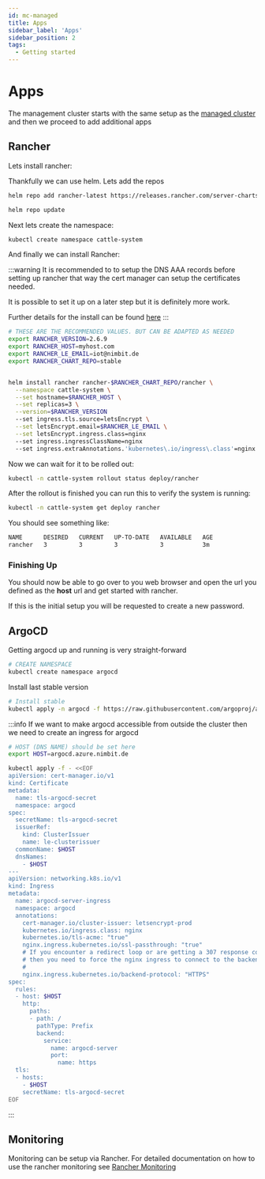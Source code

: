 ```yaml
---
id: mc-managed
title: Apps
sidebar_label: 'Apps'
sidebar_position: 2
tags:
  - Getting started
---
```


# Apps
The management cluster starts with the same setup as the [managed cluster](/docs/cluster/managed-cluster-setup) and then we proceed to add additional apps

## Rancher

Lets install rancher:

Thankfully we can use helm. Lets add the repos 
```bash 
helm repo add rancher-latest https://releases.rancher.com/server-charts/latest

helm repo update
```

Next lets create the namespace: 
```bash title="create namespace"
kubectl create namespace cattle-system
```


And finally we can install Rancher:

:::warning
It is recommended to to setup the DNS AAA records before setting up rancher that way the cert manager can setup the certificates needed. 

It is possible to set it up on a later step but it is definitely more work. 

Further details for the install can be found [here](https://docs.ranchermanager.rancher.io/v2.5/pages-for-subheaders/install-upgrade-on-a-kubernetes-cluster)
:::



```bash title"rancher setup"
# THESE ARE THE RECOMMENDED VALUES. BUT CAN BE ADAPTED AS NEEDED
export RANCHER_VERSION=2.6.9
export RANCHER_HOST=myhost.com
export RANCHER_LE_EMAIL=iot@nimbit.de
export RANCHER_CHART_REPO=stable


helm install rancher rancher-$RANCHER_CHART_REPO/rancher \
  --namespace cattle-system \
  --set hostname=$RANCHER_HOST \
  --set replicas=3 \
  --version=$RANCHER_VERSION
  --set ingress.tls.source=letsEncrypt \
  --set letsEncrypt.email=$RANCHER_LE_EMAIL \
  --set letsEncrypt.ingress.class=nginx
  --set ingress.ingressClassName=nginx
  --set ingress.extraAnnotations.'kubernetes\.io/ingress\.class'=nginx
```


Now we can wait for it to be rolled out:
```bash 
kubectl -n cattle-system rollout status deploy/rancher
```

After the rollout is finished you can run this to verify the system is running: 
```bash 
kubectl -n cattle-system get deploy rancher
```

You should see something like: 
```bash 
NAME      DESIRED   CURRENT   UP-TO-DATE   AVAILABLE   AGE
rancher   3         3         3            3           3m
```

### Finishing Up
You should now be able to go over to you web browser and open the url you defined as the **host** url and get started with rancher. 

If this is the initial setup you will be requested to create a new password. 


## ArgoCD

Getting argocd up and running is very straight-forward

```bash title="Create namespace"
# CREATE NAMESPACE
kubectl create namespace argocd
```

Install last stable version 
```bash title="Setup Argocd"
# Install stable
kubectl apply -n argocd -f https://raw.githubusercontent.com/argoproj/argo-cd/stable/manifests/install.yaml
```

:::info
If we want to make argocd accessible from outside the cluster then we need to create an ingress for argocd

```bash title=ingress
# HOST (DNS NAME) should be set here
export HOST=argocd.azure.nimbit.de

kubectl apply -f - <<EOF
apiVersion: cert-manager.io/v1
kind: Certificate
metadata:
  name: tls-argocd-secret
  namespace: argocd
spec:
  secretName: tls-argocd-secret
  issuerRef:
    kind: ClusterIssuer
    name: le-clusterissuer
  commonName: $HOST
  dnsNames:
    - $HOST
---
apiVersion: networking.k8s.io/v1
kind: Ingress
metadata:
  name: argocd-server-ingress
  namespace: argocd
  annotations:
    cert-manager.io/cluster-issuer: letsencrypt-prod
    kubernetes.io/ingress.class: nginx
    kubernetes.io/tls-acme: "true"
    nginx.ingress.kubernetes.io/ssl-passthrough: "true"
    # If you encounter a redirect loop or are getting a 307 response code
    # then you need to force the nginx ingress to connect to the backend using HTTPS.
    #
    nginx.ingress.kubernetes.io/backend-protocol: "HTTPS"
spec:
  rules:
  - host: $HOST
    http:
      paths:
      - path: /
        pathType: Prefix
        backend:
          service:
            name: argocd-server
            port:
              name: https
  tls:
  - hosts:
    - $HOST
    secretName: tls-argocd-secret 
EOF

```
:::


## Monitoring 

Monitoring can be setup via Rancher. For detailed documentation on how to use the rancher monitoring see [Rancher Monitoring](https://docs.ranchermanager.rancher.io/pages-for-subheaders/monitoring-and-alerting)
